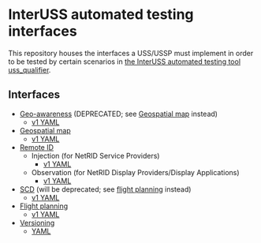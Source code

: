 # InterUSS automated testing interfaces

This repository houses the interfaces a USS/USSP must implement in order to be tested by certain scenarios in [the InterUSS automated testing tool uss_qualifier](https://github.com/interuss/dss/tree/master/monitoring/uss_qualifier).

## Interfaces

* [Geo-awareness](geo-awareness/README.md) (DEPRECATED; see [Geospatial map](geospatial_map) instead)
  * [v1 YAML](geo-awareness/v1/geo-awareness.yaml)
* [Geospatial map](geospatial_map/README.md)
  * [v1 YAML](geospatial_map/v1/geospatial_map.yaml) 
* [Remote ID](rid/README.md)
  * Injection (for NetRID Service Providers)
    * [v1 YAML](rid/v1/injection.yaml)
  * Observation (for NetRID Display Providers/Display Applications)
    * [v1 YAML](rid/v1/observation.yaml)
* [SCD](scd/README.md) (will be deprecated; see [flight planning](flight_planning) instead)
  * [v1 YAML](scd/v1/scd.yaml)
* [Flight planning](flight_planning/README.md)
  * [v1 YAML](flight_planning/v1/flight_planning.yaml)
* [Versioning](versioning/README.md)
  * [YAML](versioning/versioning.yaml)
